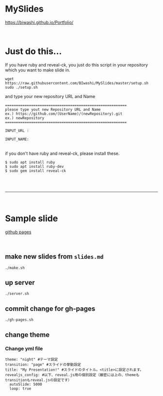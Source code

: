 # MySlides

https://biwashi.github.io/Portfolio/

<br >

# Just do this...

If you have ruby and reveal-ck, you just do this script in your repository which you want to make slide in.

```
wget https://raw.githubusercontent.com/BIwashi/MySlides/master/setup.sh
sudo ./setup.sh
```
and type your new repository URL and Name

```
========================================================
please type yout new Repository URL and Name
ex.) https://github.com/(UserName)/(newRepository).git
ex.) newRepository
========================================================

INPUT_URL : 

INPUT_NAME:

```

<br >
if you don't have ruby and reveal-ck, please install these.

```
$ sudo apt install ruby
$ sudo apt install ruby-dev
$ sudo gem install reveal-ck

```

<br >
<br >


---

<br >


# Sample slide

[github pages](https://biwashi.github.io/MySlides)



<br >

## make new slides from `slides.md`

```
./make.sh
```

## up server

```
./server.sh
```

## commit change for gh-pages

```
./gh-pages.sh
```

## change theme

### Change yml file

```
theme: "night" #テーマ設定
transition: "page" #スライドの挙動設定
title: "My Presentation!" #スライドのタイトル。<title>に設定されます。
revealjs_config: #以下、reveal.js用の個別設定（厳密には上の、themeもtransitionもreveal.jsの設定です）
  autoSlide: 5000
  loop: true
```


